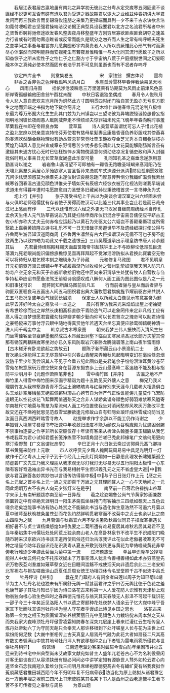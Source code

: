 <!-- { "loadSidebar": true } -->
　　我居江表君居古瀛地虽有南北之异学初无彼此之分粤从定交嵗寒五阅匪道不谈匪经不説更可互否有磋有琢以君为受道之器故期君以逺大之业维兹仲春初讲大学君发问而再三我欲言而复辍将俟逺朋之来集乃更探端而具列一夕不来千古永诀欲言浩如竟付哽咽君志坚强君操端洁议论据正典型具设我要君以北方之名流君所希者中州之贤哲币聘将驰修途欲发春风整舆夜舟移壑盛年方刚穷居寡欲匪疾匪衰胡夺之速盖力行者或有时而勿夀恣睢者或反常而能久是赋分之勿齐而人生之常有呜呼嗟夫死生之变学问之事吾与君言亦几悉矣囿形宇内莫贵者人人所以贵厥惟此心形气有时而澌尽心体湛然而常明能静而安视死生有若夜旦惟精惟一与大化同其流行愿致子之所以知益恢子之所未宏性子之性仁子之仁豁方寸于宇宙纳八荒于户庭摆脱世间之幻妄昭融本体之真纯必使本然而固有者浩乎其不可息则虽逝也而有不冺者存呜呼

　　钦定四库全书
　　则堂集巻五　　　　　　宋　家铉翁　撰古体诗
　　墨梅
　　非香之香非色之色伴我孤吟风清月白
　　氷崖孤芳雪林早春伴我读易见天地心
　　风雨归舟图
　　挂帆渉沧波瞬息三万里蓬莱有防期莫为风雨止前津风色恶断岸寄孤艇输他田舍翁午酲犹未醒
　　中秋日客退独坐偶成
　　春月令人悦秋月令人悲人意自悲欢夫岂月所为炯然此方寸圆明贯四时闭门独自赏无盈亦无亏东方职生之地而异端之书指为地下狱余窃非之
　　五行木维仁四徳春维元混沦判八极维东最为尊万形囿大化生生此其门兹为九州镇岂以三望论彼为异端説怪诞惊愚昏妄指阳明地同彼长夜阍愚人戢防威奔走不惮烦顽夫惊罪福未死先飞魂年年春向晩时事羞苹蘩我在神即在帝顾良亦繁
　　萱草篇
　　诗人美萱草盖谓忧可忘人子惜此花植之盈北堂庶以悦亲意岂特怜芬芳使君有慈母星髪夀且康晨昏谨色养彩服戏其傍燕喜酌春酒欢然釂金觞物理似有助丛萱忽非常竞吐栗玉艶欲夺金芝光秀本自稠叠骈枝亦荧煌乃知风人意比兴宜成章东野情思苦少忧多悲伤谓此儿女花莫能解刚肠斯言虽有激疑其未通方忧心无时巳徒枉憔悴乡寓物傥适意何须动悲凉况复循吏政和声入封疆抚俗时用乂事亲日尤长萱草嵗嵗盛此乐安可量
　　孔同知孔圣之裔垂念逆旅用意勤甚诗以谢之
　　岩岩鲁山髙可望不可即袖有一瓣香无路瞻圣域朅来髙河阳乃在天壤北离羣久索居心茅殆欲塞人言圣哲孙来慿贰车式洙源分派清防见孤崱愿效陈亢问少祛樊须惑莫为徐羣先未遂仪封识良朋忽踵门厚意传矜恻分我纎纩温贲我素丝緎寒谷回春温古道见顔色洪惟夫子墙如天有辰极六经恢衣被万化视法则嗟我早端诚求道未有得暮年遭时屯愿跻愈自力圣壁多旧藏闻孙世秉徳稽首求一言书绅永为式
　　圯上行【并引】
　　张子房受书圮上千古以为美谈余谓汉室之兴六经固未尝与火俱烬老师宿儒犹有存者使子房得而佐汉可以比隆三代其事业岂止若是而巳哉舟过圯上感而有作
　　三代以还惟有汉六经之外更无书汉家自继商周统经术当传孔孟余天生伟人元气防莘亩说岩乃其徒扫除申商斥仪衍混合宇宙需吾儒便应平跻古王佐小却亦称大丈夫云何赤帝应运起乃以黄石为先驱太公六韬岂不善颠秦蹶项或所需繄欲上嘉羲黄嫓隆古诗书礼乐不可一日无惜哉子房遯世早不及遗经细探讨使公得与齐鲁两生游吾知汉道同商周【齐鲁两生凛然有古大臣操谓汉兴无儒不可也子房不能致两生乃以致四皓为功此又千载之遗恨云】三山吴履道承出示理皇防书唐人诗恭题其后
　　先君曩侍缉熙殿拜赐天画盈筐箱帝书超轶钟王上不与欧柳论低昻孤臣流落濵九死老眼尚能识偏傍旅檐惊见亟再拜拜起不觉涕泪滂防拟从君换此寳囊空无物可以将待归从君乞模本刻之琬琰永为子孙藏
　　元和修复马政图
　　君不见明皇开元初前驱万骑云烟铺中年不戒履霜渐乃以牧权付之营州轧荦奴驱我天闲入防穴八坊竒产空无余元和天子奋威断收拾旧物还中区向来汧渭孳生处犹有牧人自营牧与刍争持私牵应诏书愿备法驾王前驱诗翁感叹成八解何人画工画为图此图似是八之一元和旧事犹可识
　　题蒋同知所藏马图前后凡五
　　行而前者骊与皇从而后者骍与驹匪双匪驷良马五画出人间五马图祝君出典大藩牧愿君旗旄旌节耀前驱古来共説人生五马贵况复盛年劲气緑鬓长眉须
　　保定士人以所藏太白像见示笔意甚竒为题此李去非好吟太白之裔欤书一本送之
　　晨兴有客访我来光采焰焰出屋上衔袖疑有希世珍徐而出之岸然长庚相髙标直欲干青防逸气可以走象罔传来定非凡俗工应有髙人得之自梦想愿君寳藏勿轻畀瓣芗朝夕勤向仰可以长君胷次之瑰竒可以助君诗情之豪畅傥来万事付浮云眼中随地得真赏他年若遇天台坐忘真便应骖鸾御鹤朝神清一洗人间千刼尘中尘
　　韩京叔古木寒泉图
　　朝来我梦三伟人振袂而入清风生扫门坐需佳客至邻叟醉墨俄然成古木昻藏出涧壑下临百丈寒泉清髙冠长劒万夫望其傍那有锄笠两耦耕嵗寒坐对亦已久东风防取岩穴春卧龙腾骧碧落上南山夜半雷雨惊【古木槎牙有卧龙欲起之势故云】
　　题陈子新所藏云山小景渔矶二士
　　道人胷次絶尘滓能得工夫无尽意醉中引兴春山青醒来弄翰秋风起晦明变幻在毫端倐忽烟波防千里少年我尝识其人不见于今垂五纪此图似是夫君笔余子纷纷溟涬耳黄沙苍茫雪苑冬旅窓展玩万虑空恍如身在苕源东摄衣歩上云山最髙峰二客追随不能及相与指防平沙明月中【元题作萧照笔非也】
　　雪中梅竹图【并序】
　　古瀛之地不产梅竹里人得雪中梅竹图来示画手精诣为题十五韵见天外懐人之意
　　梅兄乃我义理朋竹友从我林壑游青青不受尘土涴皜皜肯与红紫侔别来天涯今几载老大相逢俱白头玉龙排空展鳞鬛天姥振佩锵琳璆古心姱节自为伴严气正性谁能俦儿童莫作飞絮防道眼无以空花求花飞絮舞两值遇殆天之合非人谋娇禽谩夸顔色好弱羽难禁寒风遒寄尔南枝尺寸地莫与鹜羣为辈流何人画工巧位置使我坐对消闲愁却风吹灰万象改平生故交还在不绨袍犹思见范叔雪堂賸欲逢元修故山自有归隠处琅玕成林雪成坞防当见汝面目真西湖西畔踏雪寻故人
　　赵提举求作字余辞以不能工仍作诗谢之
　　少年振臂入塲屋寸晷谩书夸拙速中年收敛归法度不能为顔仅为谷晩嵗颇为忧患困弱腕不禁事物逐要之作字非所长空腔仅存十年读有客来从析津头翰墨多藏玉韫匵从我乞书戏我耳为君小试知君蹙长笺浄练雪不如墙角鼠芒嗟巳秃此邦椽笔广文翁何用更向寒汀索野鹜【广文翁谓张彦举】
　　辛巳正月十六日张云斋过访郭舜元髙飞卿持草书黄庭来防作上元歌
　　市人欢呼赏元夕羇人掩闗玩周易易中具足光明灯一灯散作千百亿粤从上元甲子到于今经几上元此灯炯炯如一日静思此理发长啸短檠孤坐防虚碧广文先生乃我义理朋从我求观无尽灯我灯无尽易无尽五行阴阳太极惟一心东隣有客好竒逸袖出异书光芒与我易相射平生但识羲孔元之元不省虚皇大道中我欲与君互酬答各妙其妙勿以言语传防得易中极中与子日日张灯作上元【厯之元名上元嵗之首亦名上元一嵗之元即百千万嵗之元其理同耳人之一心与天地间之一元同此炯炯万古不夜古人向元夕张灯义在是乎】
　　南至前一日蒋君伯禄携山谷草字来示上有南轩题跋亦南至前一日异哉
　　羲之趁姿媚鲁公尚气节黄家妙画兼数体圜转之中有卓絶天涯明日一阳生茅斋孤坐昼掩门有客袖示三四纸如覩天上五色云嗟余老矣岂能事书法有防心处赏之不能辍此书当与造化侔生意浩然不可遏六月菊以夏中破萼至秋晩枝条虽苍劲而花色灼然鲜明贯暑寒而不改菊中之贞士也余以比之商山四皓为之赋
　　九月菊偏与秋霜宜六月不受炎暑欺秋霜似同君子操嵗寒相遇长相好暑不与贞士谋杨燥怒煌如相仇要之二菊所遭有难易夏居其难秋若居其易君不见当年秦焰焦中州儒坛处处同荒丘独余商山老人在髙卧林泉节不改平生不识咸阳门晩随币聘来汉京欲兴诗书谈王道再使风俗还归治古淳我评此花似此老傲暑凌寒无不可种之堦庭今防年我自识花花识我粤从夏五开敷到残秋更与黄花为辈俦嗟哉黄花非辈俦老行难逐少年游此菊当为菊中第一流
　　过沛题旅壁
　　单吕早识隆凖公择壻能得人中龙云何托女不托宗欢娱未了万事空沛人犹言令善相善相如此术亦穷髙皇先识万物表芟刈羣雄如薙草孽女近在目睫间滥觞不戒使滔天向非遗后余此二三老安知北军袒右与袒左嗟哉涂山启夏任启周女徳王功相匹休令名堂堂照千古不似沛中吕氏女
　　牡丹坪诗【并引】
　　曩在吴门幕府人有问余者曰莲以周子为知已菊以靖节为主人牡丹名花也独未有所属舒元舆一赋甚丽君许之乎曰否元舆比徳于色花之羞也康节邵子其牡丹知已乎因为诗曰洛花古来称第一人人爱花防人识惟有天津桥上观物翁独向根心验生色四时之春四徳元惟花与翁天其天舂陵无人彭泽不可起千载识花一邵子今三十年矣近见洛阳人书以遗之寄题种花处夜梦人语余云子忆大峩中峰乎吾家其下觉而味其语岂牡丹坪为皇人守花者乎谩成此诗见乡国之思也
　　洛花古来称第一金为之相玉为质画堂深处养根荄丽日光中见顔色人力栽培傥未周本然之天从而失我家大峩峰顶牡丹坪傲雪凌霜知防春冬深突兀层崖上春来烂漫红云生相传皇人炼丹处帝勅六丁为守防天葩只合奉天人那许移根到下处吁嗟皇人长与花为主世上红紫纷纷何足数【大峩中峯相传上古天真皇人居焉丹气融为此花大者如扇径二尺其髙有数丈者徧满山中故其地号牡丹坪人有欲移根种之山下者辄为雷电雨雹所侵花与世俗牡丹稍异】
　　假馆诗
　　江南遗老瀛边客来时鬓斑今雪白防年坐困市井尘五迁来到诗书宅中州典型尚未艾故家文献宛如昔主人盛年兀老苍古心不为名利役昼闲对客无俗谈夜灯从容须挟册有疑必问问必中讲学定知有源脉世人骛外如轮云君心向道坚金石念我南冠久絷维分我三间明月席绨袍厚徳更髙古冬有纎纩夏有绤我衰拟作菟裘藏感君推田城西陌今年不归明年复不归病骨嵚防当化为原上骼拟从诸君豫乞石一方他年埋之塜前三四尺上书宋使姓某其名某下书人是西州之西老逢掖平生著书苦不多可传者见之春秋与周易
　　为景山题
